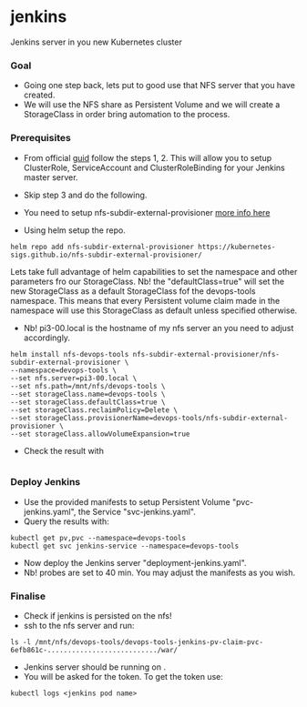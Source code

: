 # jenkins

Jenkins server in you new Kubernetes cluster

### Goal

* Going one step back, lets put to good use that NFS server that you have created.
* We will use the NFS share as Persistent Volume and we will create a StorageClass in order bring automation to the process.

### Prerequisites

* From official [guid](https://www.jenkins.io/doc/book/installing/kubernetes/) follow the steps 1, 2. This will allow you to setup ClusterRole, ServiceAccount and ClusterRoleBinding for your Jenkins master server.
* Skip step 3 and do the following.
* You need to setup nfs-subdir-external-provisioner [more info here](https://kubernetes.io/docs/concepts/storage/storage-classes/#nfs)

* Using helm setup the repo.

```
helm repo add nfs-subdir-external-provisioner https://kubernetes-sigs.github.io/nfs-subdir-external-provisioner/
```

Lets take full advantage of helm capabilities to set the namespace and other parameters fro our StorageClass. Nb! the "defaultClass=true" will set the new StorageClass as a default StorageClass fof the devops-tools namespace. This means that every Persistent volume claim made in the namespace will use this StorageClass as default unless specified otherwise.

* Nb! pi3-00.local is the hostname of my nfs server an you need to adjust accordingly.

```
helm install nfs-devops-tools nfs-subdir-external-provisioner/nfs-subdir-external-provisioner \
--namespace=devops-tools \
--set nfs.server=pi3-00.local \
--set nfs.path=/mnt/nfs/devops-tools \
--set storageClass.name=devops-tools \
--set storageClass.defaultClass=true \
--set storageClass.reclaimPolicy=Delete \
--set storageClass.provisionerName=devops-tools/nfs-subdir-external-provisioner \
--set storageClass.allowVolumeExpansion=true
```

* Check the result with

```kubectl get pods --namespace=devops-tools
```

### Deploy Jenkins

* Use the provided manifests to setup Persistent Volume "pvc-jenkins.yaml", the Service "svc-jenkins.yaml".
* Query the results with:

```
kubectl get pv,pvc --namespace=devops-tools
kubectl get svc jenkins-service --namespace=devops-tools
```

* Now deploy the Jenkins server "deployment-jenkins.yaml".
* Nb! probes are set to 40 min. You may adjust the manifests as you wish.

### Finalise

* Check if jenkins is persisted on the nfs!
* ssh to the nfs server and run:

```
ls -l /mnt/nfs/devops-tools/devops-tools-jenkins-pv-claim-pvc-6efb861c-.........................../war/
```

* Jenkins server should be running on <Worker-node IP:32000>.
* You will be asked for the token. To get the token use:

```
kubectl logs <jenkins pod name>
```
